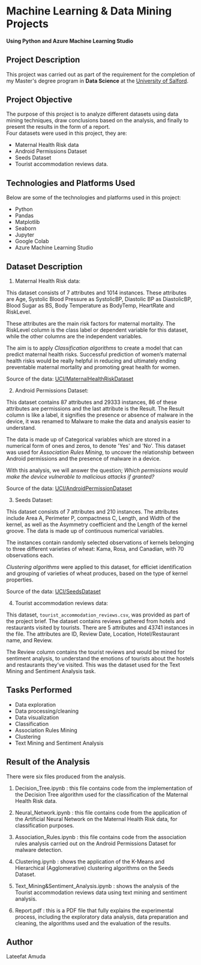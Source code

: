 # Machine Learning & Data Mining Projects 
#### Using Python and Azure Machine Learning Studio

## Project Description
This project was carried out as part of the requirement for the completion of my Master's degree program in <b>Data Science</b> at the [University of Salford](https://www.salford.ac.uk/science-engineering-and-environment).


## Project Objective
The purpose of this project is to analyze different datasets using data mining techniques, draw conclusions based on the analysis, and finally to present the results in the form of a report.<br>
Four datasets were used in this project, they are:
- Maternal Health Risk data
- Android Permissions Dataset
- Seeds Dataset
- Tourist accommodation reviews data.



## Technologies and Platforms Used
Below are some of the technologies and platforms used in this project:
* Python
* Pandas
* Matplotlib
* Seaborn
* Jupyter
* Google Colab
* Azure Machine Learning Studio



## Dataset Description

1. Maternal Health Risk data:

This dataset consists of 7 attributes and 1014 instances. These attributes are Age, Systolic Blood Pressure as SystolicBP, Diastolic BP as DiastolicBP, Blood Sugar as BS, Body Temperature as BodyTemp, HeartRate and RiskLevel. 

These attributes are the main risk factors for maternal mortality. The RiskLevel column is the class label or dependent variable for this dataset, while the other columns are the independent variables.

The aim is to apply *Classification algorithms* to create a model that can predict maternal health risks. Successful prediction of women’s maternal health risks would be really helpful in reducing and ultimately ending preventable maternal mortality and promoting great health for women.

Source of the data: [UCI/MaternalHealthRiskDataset](https://archive.ics.uci.edu/dataset/863/maternal+health+risk)


2. Android Permissions Dataset:

This dataset contains 87 attributes and 29333 instances, 86 of these attributes are permissions and the last attribute is the Result. The Result column is like a label, it signifies the presence or absence of malware in the device, it was renamed to Malware to make the data and analysis easier to understand.

The data is made up of Categorical variables which are stored in a numerical form of ones and zeros, to denote 'Yes' and 'No'. This dataset was used for *Association Rules Mining*, to uncover the relationship between Android permissions and the presence of malware in a device.

With this analysis, we will answer the question; *Which permissions would make the device vulnerable to malicious attacks if granted?*

Source of the data: [UCI/AndroidPermissionDataset](https://archive.ics.uci.edu/dataset/722/naticusdroid+android+permissions+dataset)


3. Seeds Dataset:

This dataset consists of 7 attributes and 210 instances. The attributes include Area A, Perimeter P, compactness C, Length, and Width of the kernel, as well as the Asymmetry coefficient and the Length of the kernel groove. The data is made up of continuous numerical variables.

The instances contain randomly selected observations of kernels belonging to three different varieties of wheat: Kama, Rosa, and Canadian, with 70 observations each.

*Clustering algorithms* were applied to this dataset, for efficiet identification and grouping of varieties of wheat produces, based on the type of kernel properties.

Source of the data: [UCI/SeedsDataset](https://archive.ics.uci.edu/dataset/236/seeds)


4. Tourist accommodation reviews data:

This dataset, `tourist_accommodation_reviews.csv`, was provided as part of the project brief. The dataset contains reviews gathered from hotels and restaurants visited by tourists. There are  5 attributes and 43741 instances in the file. The attributes are ID, Review Date, Location, Hotel/Restaurant name, and Review. 

The Review column contains the tourist reviews and would be mined for sentiment analysis, to understand the emotions of tourists about the hostels and restaurants they’ve visited. This was the dataset used for the Text Mining and Sentiment Analysis task.



## Tasks Performed
- Data exploration
- Data processing/cleaning
- Data visualization
- Classification
- Association Rules Mining
- Clustering
- Text Mining and Sentiment Analysis



## Result of the Analysis
There were six files produced from the analysis.

1. Decision_Tree.ipynb : this file contains code from the implementation of the Decision Tree algorithm used for the classification of the Maternal Health Risk data.

2. Neural_Network.ipynb : this file contains code from the application of the Artificial Neural Network on the Maternal Health Risk data, for classification purposes.

3. Association_Rules.ipynb : this file contains code from the association rules analysis carried out on the Android Permissions Dataset for malware detection.

4. Clustering.ipynb : shows the application of the K-Means and Hierarchical (Agglomerative) clustering algorithms on the Seeds Dataset.

5. Text_Mining&Sentiment_Analysis.ipynb : shows the analysis of the Tourist accommodation reviews data using text mining and sentiment analysis.

6. Report.pdf : this is a PDF file that fully explains the experimental process, including the exploratory data analysis, data preparation and cleaning, the algorithms used and the evaluation of the results. 

## Author

Lateefat Amuda


